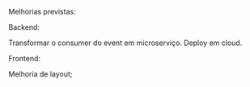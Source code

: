 Melhorias previstas:

Backend:

Transformar o consumer do event em microserviço.
Deploy em cloud.

Frontend:

Melhoria de layout;

